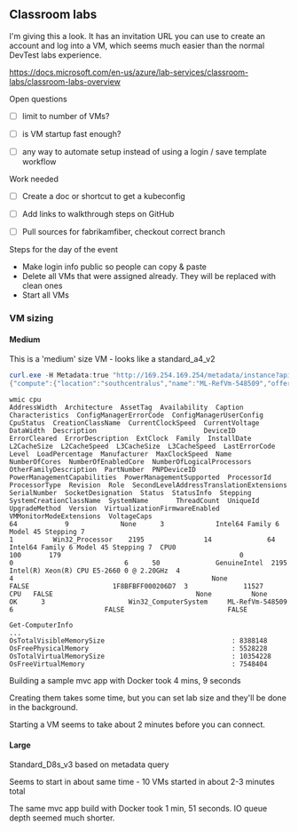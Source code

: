

## Classroom labs

I'm giving this a look. It has an invitation URL you can use to create an account and log into a VM, which seems much easier than the normal DevTest labs experience.

https://docs.microsoft.com/en-us/azure/lab-services/classroom-labs/classroom-labs-overview 


Open questions

- [ ] limit to number of VMs?
- [ ] is VM startup fast enough?
- [ ] any way to automate setup instead of using a login / save template workflow


Work needed

- [ ] Create a doc or shortcut to get a kubeconfig
- [ ] Add links to walkthrough steps on GitHub
- [ ] Pull sources for fabrikamfiber, checkout correct branch


Steps for the day of the event

- Make login info public so people can copy & paste
- Delete all VMs that were assigned already. They will be replaced with clean ones
- Start all VMs


### VM sizing

#### Medium 

This is a 'medium' size VM - looks like a standard_a4_v2

```powershell
curl.exe -H Metadata:true "http://169.254.169.254/metadata/instance?api-version=2017-08-01"
{"compute":{"location":"southcentralus","name":"ML-RefVm-548509","offer":"WindowsServer","osType":"Windows","placementGroupId":"","platformFaultDomain":"0","platformUpdateDomain":"0","publisher":"MicrosoftWindowsServer","resourceGroupName":"ml-lab-...-vms","sku":"2019-Datacenter-with-Containers","subscriptionId":"...","tags":"EnvironmentSettingName:Kubecon 2018 Windows Containers;LabName:kubecon 2018 windows containers;SubscriptionId:....;hidden-DevTestLabs-LabUId:...;hidden-DevTestLabs-LogicalResourceUId:...","version":"2019.0.20181122","vmId":"...","vmSize":"Standard_A4_v2"},"network":{"interface":[{"ipv4":{"ipAddress":[{"privateIpAddress":"10.0.0.4","publicIpAddress":""}],"subnet":[{"address":"10.0.0.0","prefix":"20"}]},"ipv6":{"ipAddress":[]},"macAddress":"..."}]}}
```

```
wmic cpu
AddressWidth  Architecture  AssetTag  Availability  Caption                               Characteristics  ConfigManagerErrorCode  ConfigManagerUserConfig  CpuStatus  CreationClassName  CurrentClockSpeed  CurrentVoltage  DataWidth  Description                           DeviceID  ErrorCleared  ErrorDescription  ExtClock  Family  InstallDate  L2CacheSize  L2CacheSpeed  L3CacheSize  L3CacheSpeed  LastErrorCode  Level  LoadPercentage  Manufacturer  MaxClockSpeed  Name                                      NumberOfCores  NumberOfEnabledCore  NumberOfLogicalProcessors  OtherFamilyDescription  PartNumber  PNPDeviceID  PowerManagementCapabilities  PowerManagementSupported  ProcessorId       ProcessorType  Revision  Role  SecondLevelAddressTranslationExtensions  SerialNumber  SocketDesignation  Status  StatusInfo  Stepping  SystemCreationClassName  SystemName       ThreadCount  UniqueId  UpgradeMethod  Version  VirtualizationFirmwareEnabled  VMMonitorModeExtensions  VoltageCaps
64            9             None      3             Intel64 Family 6 Model 45 Stepping 7                                                                    1          Win32_Processor    2195               14              64         Intel64 Family 6 Model 45 Stepping 7  CPU0                                      100       179                                             0            0                            6      50              GenuineIntel  2195           Intel(R) Xeon(R) CPU E5-2660 0 @ 2.20GHz  4                                   4                                                  None                                                  FALSE                     1F8BFBFF000206D7  3              11527     CPU   FALSE                                    None          None               OK      3                     Win32_ComputerSystem     ML-RefVm-548509                         6                       FALSE                          FALSE
```

```
Get-ComputerInfo
...
OsTotalVisibleMemorySize                                : 8388148
OsFreePhysicalMemory                                    : 5528228
OsTotalVirtualMemorySize                                : 10354228
OsFreeVirtualMemory                                     : 7548404
```

Building a sample mvc app with Docker took 4 mins, 9 seconds

Creating them takes some time, but you can set lab size and they'll be done in the background.

Starting a VM seems to take about 2 minutes before you can connect.

#### Large

Standard_D8s_v3 based on metadata query

Seems to start in about same time - 10 VMs started in about 2-3 minutes total

The same mvc app build with Docker took 1 min, 51 seconds. IO queue depth seemed much shorter.